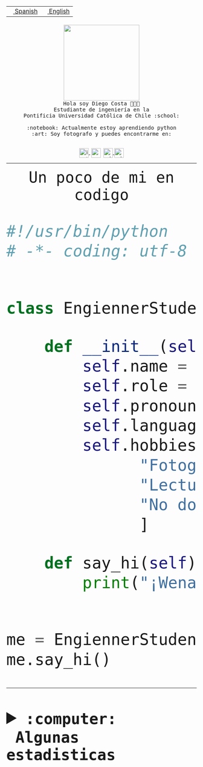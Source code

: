 <table border="0"  align="right">
 <tr><td><a href="README.md"><img src="https://upload.wikimedia.org/wikipedia/commons/thumb/8/89/Bandera_de_Espa%C3%B1a.svg/1200px-Bandera_de_Espa%C3%B1a.svg.png" height="10"> Spanish</a></td>
 <td><a href="README.en.md"><img src="https://upload.wikimedia.org/wikipedia/commons/a/a4/Flag_of_the_United_States.svg" height="10"> English</a></td></tr>
</table><br><br><br>


<p align="center">
  <img src="https://github.com/diegocostares/diegocostares/blob/main/Images/aaa2.gif?raw=true" height="200px" weight="200px">
  <br><samp>
    Hola soy Diego Costa 👨🏻‍💻<br>
    Estudiante de ingeniería en la <br>
    Pontificia Universidad Católica de Chile :school:<br>
  <br>
    :notebook: Actualmente estoy aprendiendo python <br>
    :art: Soy fotografo y puedes encontrarme en: <br>
  <br></samp>
  
</p>

<p align="center">
   <a href="https://instagram.com/diegocosta_no" target="blank">
    <img 
    align="center" src="https://cdn.jsdelivr.net/npm/simple-icons@3.0.1/icons/instagram.svg" alt="instagram" height="25px" width="25px" />
  </a>
  <a style="border: 3px solid; color: white;"href="https://t.me/diegocosta_no" target="blank">
  <img
  align="center" alt="Telegram" width="25px" src="https://icons-for-free.com/iconfiles/png/512/Telegram-1324888767380505522.png" />
</a>
<a href="https://api.whatsapp.com/send?phone=56971897835&text=Hola!" target="blank">
  <img
  align="center" alt="wtsp" width="25px" src="https://img.icons8.com/pastel-glyph/2x/whatsapp--v2.png" />
</a>
<a href="https://www.linkedin.com/in/diego-costa-786249213/" target="blank">
  <img
  align="center" alt="wtsp" width="25px" src="https://img.icons8.com/metro/452/linkedin.png" />
</a>

  </a>
</p>

---


<p align="center"><font size="25"><samp>Un poco de mi en codigo</samp></front></p>


```python
#!/usr/bin/python
# -*- coding: utf-8 -*-


class EngiennerStudent:

    def __init__(self):
        self.name = "Diego Costa"
        self.role = "Estudiante"
        self.pronouns = "he/him"
        self.language_spoken = ["es_CL", "en_US"]
        self.hobbies = [
              "Fotografia",
              "Lectura",
              "No dormir",
              ]

    def say_hi(self):
        print("¡Wena mundo!")


me = EngiennerStudent()
me.say_hi()
```
---
<details>
  <summary><b><samp>:computer: &nbsp;Algunas estadisticas</samp></b></summary>
  <br/></p>

<!--START_SECTION:waka-->
![Code Time](http://img.shields.io/badge/Code%20Time-785%20hrs%2050%20mins-blue)

**Soy nocturno 🦉** 

```text
🌞 Mañana                 8 commits           ░░░░░░░░░░░░░░░░░░░░░░░░░   00.37 % 
🌆 Día                    684 commits         ████████░░░░░░░░░░░░░░░░░   31.28 % 
🌃 Tarde                  933 commits         ███████████░░░░░░░░░░░░░░   42.66 % 
🌙 Noche                  562 commits         ██████░░░░░░░░░░░░░░░░░░░   25.70 % 
```
📅 **Soy más productivo los Martes** 

```text
Lunes                    327 commits         ████░░░░░░░░░░░░░░░░░░░░░   14.95 % 
Martes                   445 commits         █████░░░░░░░░░░░░░░░░░░░░   20.35 % 
Miércoles                299 commits         ███░░░░░░░░░░░░░░░░░░░░░░   13.67 % 
Jueves                   274 commits         ███░░░░░░░░░░░░░░░░░░░░░░   12.53 % 
Viernes                  365 commits         ████░░░░░░░░░░░░░░░░░░░░░   16.69 % 
Sábado                   203 commits         ██░░░░░░░░░░░░░░░░░░░░░░░   09.28 % 
Domingo                  274 commits         ███░░░░░░░░░░░░░░░░░░░░░░   12.53 % 
```


📊 **Esta semana me dediqué a** 

```text
🐱‍💻 Proyectos: 
latex-templates          37 mins             ███████░░░░░░░░░░░░░░░░░░   28.46 % 
Tareas 2023              37 mins             ███████░░░░░░░░░░░░░░░░░░   28.20 % 
Arqui-31                 29 mins             ██████░░░░░░░░░░░░░░░░░░░   22.37 % 
a                        26 mins             █████░░░░░░░░░░░░░░░░░░░░   19.78 % 
TempLex                  1 min               ░░░░░░░░░░░░░░░░░░░░░░░░░   00.91 % 
```


 Last Updated on 02/04/2023 06:22:42 UTC
<!--END_SECTION:waka-->
  
  

<p align="center"> <img src="https://github-readme-stats.vercel.app/api?username=diegocostares&show_icons=true&theme=ayu-mirage" alt="abhisheknaiidu" /></p>
 
</details>
